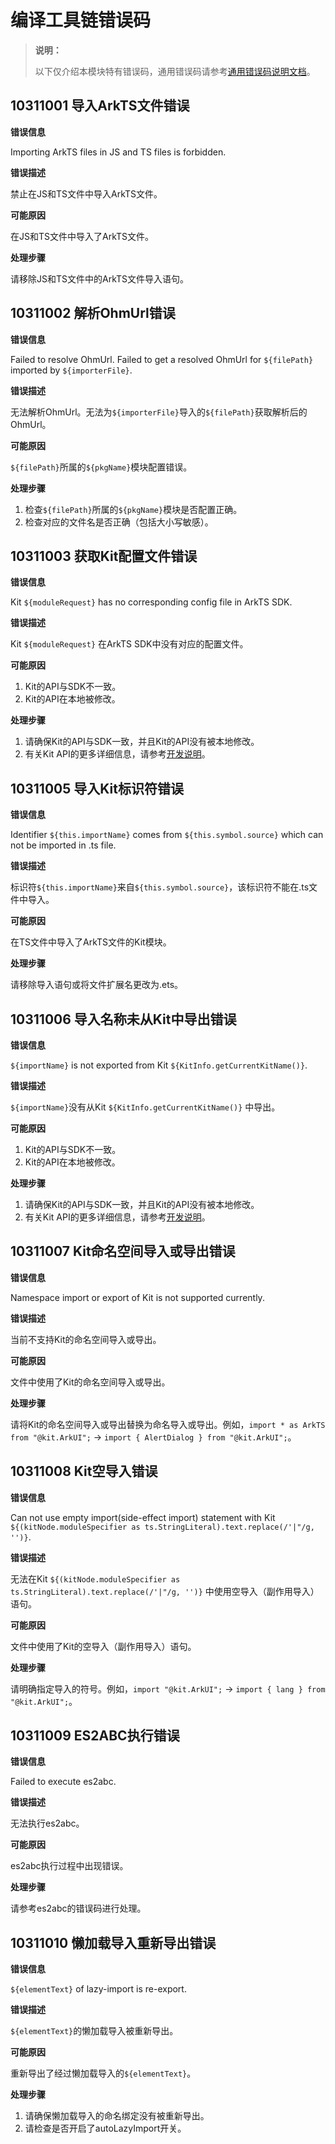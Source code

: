 # 编译工具链错误码

> **说明：**
>
> 以下仅介绍本模块特有错误码，通用错误码请参考[通用错误码说明文档](../errorcode-universal.md)。

## 10311001 导入ArkTS文件错误

**错误信息**

Importing ArkTS files in JS and TS files is forbidden.

**错误描述**

禁止在JS和TS文件中导入ArkTS文件。

**可能原因**

在JS和TS文件中导入了ArkTS文件。

**处理步骤**

请移除JS和TS文件中的ArkTS文件导入语句。

## 10311002 解析OhmUrl错误

**错误信息**

Failed to resolve OhmUrl. Failed to get a resolved OhmUrl for `${filePath}` imported by `${importerFile}`.

**错误描述**

无法解析OhmUrl。无法为`${importerFile}`导入的`${filePath}`获取解析后的OhmUrl。

**可能原因**

`${filePath}`所属的`${pkgName}`模块配置错误。

**处理步骤**

1. 检查`${filePath}`所属的`${pkgName}`模块是否配置正确。
2. 检查对应的文件名是否正确（包括大小写敏感）。

## 10311003 获取Kit配置文件错误

**错误信息**

Kit `${moduleRequest}` has no corresponding config file in ArkTS SDK.

**错误描述**

Kit `${moduleRequest}` 在ArkTS SDK中没有对应的配置文件。

**可能原因**

1. Kit的API与SDK不一致。
2. Kit的API在本地被修改。

**处理步骤**

1. 请确保Kit的API与SDK一致，并且Kit的API没有被本地修改。
2. 有关Kit API的更多详细信息，请参考<!--RP1-->[开发说明](../development-intro-api.md)。<!--RP1End-->

## 10311005 导入Kit标识符错误

**错误信息**

Identifier `${this.importName}` comes from `${this.symbol.source}` which can not be imported in .ts file.

**错误描述**

标识符`${this.importName}`来自`${this.symbol.source}`，该标识符不能在.ts文件中导入。

**可能原因**

在TS文件中导入了ArkTS文件的Kit模块。

**处理步骤**

请移除导入语句或将文件扩展名更改为.ets。

## 10311006 导入名称未从Kit中导出错误

**错误信息**

`${importName}` is not exported from Kit `${KitInfo.getCurrentKitName()}`.

**错误描述**

`${importName}`没有从Kit `${KitInfo.getCurrentKitName()}` 中导出。

**可能原因**

1. Kit的API与SDK不一致。
2. Kit的API在本地被修改。

**处理步骤**

1. 请确保Kit的API与SDK一致，并且Kit的API没有被本地修改。
2. 有关Kit API的更多详细信息，请参考<!--RP1-->[开发说明](../development-intro-api.md)。<!--RP1End-->

## 10311007 Kit命名空间导入或导出错误

**错误信息**

Namespace import or export of Kit is not supported currently.

**错误描述**

当前不支持Kit的命名空间导入或导出。

**可能原因**

文件中使用了Kit的命名空间导入或导出。

**处理步骤**

请将Kit的命名空间导入或导出替换为命名导入或导出。例如，`import * as ArkTS from "@kit.ArkUI";` -> `import { AlertDialog } from "@kit.ArkUI";`。

## 10311008 Kit空导入错误

**错误信息**

Can not use empty import(side-effect import) statement with Kit `${(kitNode.moduleSpecifier as ts.StringLiteral).text.replace(/'|"/g, '')}`.

**错误描述**

无法在Kit `${(kitNode.moduleSpecifier as ts.StringLiteral).text.replace(/'|"/g, '')}` 中使用空导入（副作用导入）语句。

**可能原因**

文件中使用了Kit的空导入（副作用导入）语句。

**处理步骤**

请明确指定导入的符号。例如，`import "@kit.ArkUI";` -> `import { lang } from "@kit.ArkUI";`。

## 10311009 ES2ABC执行错误

**错误信息**

Failed to execute es2abc.

**错误描述**

无法执行es2abc。

**可能原因**

es2abc执行过程中出现错误。

**处理步骤**

请参考es2abc的错误码进行处理。

## 10311010 懒加载导入重新导出错误

**错误信息**

`${elementText}` of lazy-import is re-export.

**错误描述**

`${elementText}`的懒加载导入被重新导出。

**可能原因**

重新导出了经过懒加载导入的`${elementText}`。

**处理步骤**

1. 请确保懒加载导入的命名绑定没有被重新导出。
2. 请检查是否开启了autoLazyImport开关。
